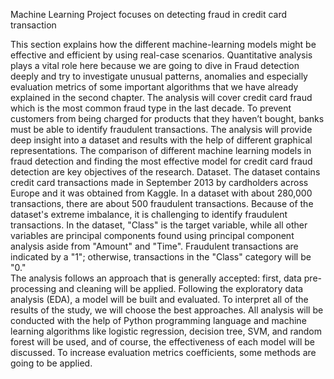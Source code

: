
Machine Learning Project focuses on detecting fraud in credit card transaction



This section explains how the different machine-learning models might be effective and efficient by using real-case scenarios. Quantitative analysis plays a vital role here because we are going to dive in Fraud detection deeply and try to investigate unusual patterns, anomalies and especially evaluation metrics of some important algorithms that we have already explained in the second chapter. The analysis will cover credit card fraud which is the most common fraud type in the last decade. To prevent customers from being charged for products that they haven’t bought, banks must be able to identify fraudulent transactions. The analysis will provide deep insight into a dataset and results with the help of different graphical representations. The comparison of different machine learning models in fraud detection and finding the most effective model for credit card fraud detection are key objectives of the research. 
Dataset. The dataset contains credit card transactions made in September 2013 by cardholders across Europe and it was obtained from Kaggle. In a dataset with about 280,000 transactions, there are about 500 fraudulent transactions. Because of the dataset's extreme imbalance, it is challenging to identify fraudulent transactions. In the dataset, "Class" is the target variable, while all other variables are principal components found using principal component analysis aside from "Amount" and "Time". Fraudulent transactions are indicated by a "1"; otherwise, transactions in the "Class" category will be "0."  
 The analysis follows an approach that is generally accepted: first, data pre-processing and cleaning will be applied. Following the exploratory data analysis (EDA), a model will be built and evaluated. To interpret all of the results of the study, we will choose the best approaches. All analysis will be conducted with the help of Python programming language and machine learning algorithms like logistic regression, decision tree, SVM, and random forest will be used, and of course, the effectiveness of each model will be discussed. To increase evaluation metrics coefficients, some methods are going to be applied.  
